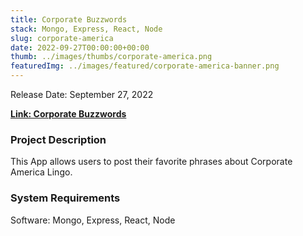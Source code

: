 ```yaml
---
title: Corporate Buzzwords
stack: Mongo, Express, React, Node
slug: corporate-america
date: 2022-09-27T00:00:00+00:00
thumb: ../images/thumbs/corporate-america.png
featuredImg: ../images/featured/corporate-america-banner.png
---
```


Release Date: September 27, 2022

[**Link: Corporate Buzzwords**](https://corporate-buzzwords.herokuapp.com/)

### Project Description

This App allows users to post their favorite phrases about Corporate America Lingo.

### System Requirements

Software: Mongo, Express, React, Node
